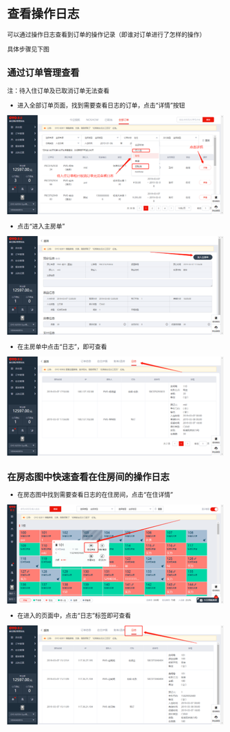 # 查看操作日志

可以通过操作日志查看到订单的操作记录（即谁对订单进行了怎样的操作）

具体步骤见下图

## 通过订单管理查看

注：待入住订单及已取消订单无法查看

* 进入全部订单页面，找到需要查看日志的订单，点击“详情”按钮

![](../.gitbook/assets/image%20%28271%29.png)

* 点击“进入主房单”

![](../.gitbook/assets/image%20%28514%29.png)

* 在主房单中点击“日志”，即可查看

![](../.gitbook/assets/image%20%2829%29.png)

## 在房态图中快速查看在住房间的操作日志

* 在房态图中找到需要查看日志的在住房间，点击“在住详情”

![](../.gitbook/assets/image%20%28506%29.png)

* 在进入的页面中，点击“日志”标签即可查看

![](../.gitbook/assets/image%20%28291%29.png)

